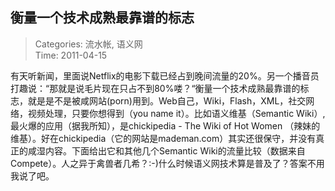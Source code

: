 衡量一个技术成熟最靠谱的标志
---
    
> Categories: 流水帐, 语义网  
> Time: 2011-04-15
    
有天听新闻，里面说Netflix的电影下载已经占到晚间流量的20%。另一个播音员打趣说：“那就是说毛片现在只占不到80%喽？“衡量一个技术成熟最靠谱的标志，就是是不是被咸网站(porn)用到。Web自己，Wiki，Flash，XML，社交网络，视频处理，只要你想得到（you name it）。比如语义维基（Semantic Wiki）,最火爆的应用（据我所知），是chickipedia - The Wiki of Hot Women （辣妹的维基）。好在chickipedia（它的网站是mademan.com）其实还很保守，并没有真正的咸湿内容。下面给出它和其他几个Semantic Wiki的流量比较（数据来自Compete）。人之异于禽兽者几希？:-)什么时候语义网技术算是普及了？答案不用我说了吧。     
    